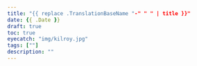```yaml
---
title: "{{ replace .TranslationBaseName "-" " " | title }}"
date: {{ .Date }}
draft: true
toc: true
eyecatch: "img/kilroy.jpg"
tags: [""]
description: ""
---
```


